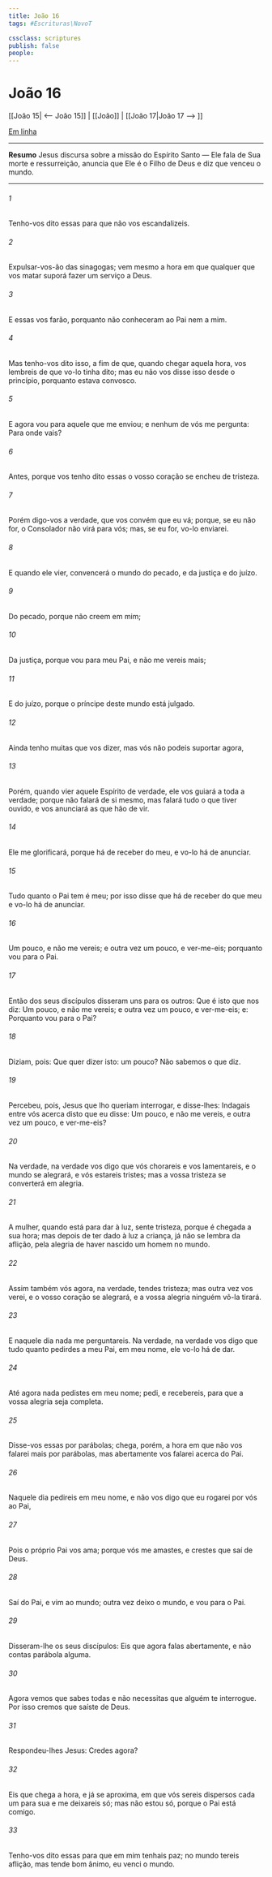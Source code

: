 ```yaml
---
title: João 16
tags: #Escrituras\NovoT

cssclass: scriptures
publish: false
people:
---
```


# João 16
[[João 15| <-- João 15]] | [[João]] | [[João 17|João 17 --> ]]

[Em linha](https://churchofjesuschrist.org/study/scriptures/nt/john/16?lang=por)

---
__Resumo__
Jesus discursa sobre a missão do Espírito Santo — Ele fala de Sua morte e ressurreição, anuncia que Ele é o Filho de Deus e diz que venceu o mundo.

---
###### 1 
Tenho-vos dito essas  para que não vos escandalizeis.

###### 2 
Expulsar-vos-ão das sinagogas; vem mesmo a hora em que qualquer que vos matar suporá fazer um serviço a Deus.

###### 3 
E essas  vos farão, porquanto não conheceram ao Pai nem a mim.

###### 4 
Mas tenho-vos dito isso, a fim de que, quando chegar aquela hora, vos lembreis de que  vo-lo tinha dito; mas eu não vos disse isso desde o princípio, porquanto estava convosco.

###### 5 
E agora vou para aquele que me enviou; e nenhum de vós me pergunta: Para onde vais?

###### 6 
Antes, porque vos tenho dito essas  o vosso coração se encheu de tristeza.

###### 7 
Porém digo-vos a verdade, que vos convém que eu vá; porque, se eu não for, o Consolador não virá para vós; mas, se eu for, vo-lo enviarei.

###### 8 
E quando ele vier, convencerá o mundo do pecado, e da justiça e do juízo.

###### 9 
Do pecado, porque não creem em mim;

###### 10 
Da justiça, porque vou para meu Pai, e não me vereis mais;

###### 11 
E do juízo, porque  o príncipe deste mundo está julgado.

###### 12 
Ainda tenho muitas  que vos dizer, mas vós não  podeis suportar agora,

###### 13 
Porém, quando vier aquele Espírito de verdade, ele vos guiará a toda a verdade; porque não falará de si mesmo, mas falará tudo o que tiver ouvido, e vos anunciará as  que hão de vir.

###### 14 
Ele me glorificará, porque há de receber do  meu, e vo-lo há de anunciar.

###### 15 
Tudo quanto o Pai tem é meu; por isso  disse que há de receber do que  meu e vo-lo há de anunciar.

###### 16 
Um pouco, e não me vereis; e outra vez um pouco, e ver-me-eis; porquanto vou para o Pai.

###### 17 
Então  dos seus discípulos disseram uns para os outros: Que é isto que nos diz: Um pouco, e não me vereis; e outra vez um pouco, e ver-me-eis; e: Porquanto vou para o Pai?

###### 18 
Diziam, pois: Que quer dizer isto: um pouco? Não sabemos o que diz.

###### 19 
Percebeu, pois, Jesus que lho queriam interrogar, e disse-lhes: Indagais entre vós acerca disto que eu disse: Um pouco, e não me vereis, e outra vez um pouco, e ver-me-eis?

###### 20 
Na verdade, na verdade vos digo que vós chorareis e vos lamentareis, e o mundo se alegrará, e vós estareis tristes; mas a vossa tristeza se converterá em alegria.

###### 21 
A mulher, quando está para dar à luz, sente tristeza, porque é chegada a sua hora; mas depois de ter dado à luz a criança, já não se lembra da aflição, pela alegria de haver nascido um homem no mundo.

###### 22 
Assim também vós agora, na verdade, tendes tristeza; mas outra vez vos verei, e o vosso coração se alegrará, e a vossa alegria ninguém vô-la tirará.

###### 23 
E naquele dia nada me perguntareis. Na verdade, na verdade vos digo que tudo quanto pedirdes a meu Pai, em meu nome, ele vo-lo há de dar.

###### 24 
Até agora nada pedistes em meu nome; pedi, e recebereis, para que a vossa alegria seja completa.

###### 25 
Disse-vos essas  por parábolas; chega, porém, a hora em que não vos falarei mais por parábolas, mas abertamente vos falarei acerca do Pai.

###### 26 
Naquele dia pedireis em meu nome, e não vos digo que eu rogarei por vós ao Pai,

###### 27 
Pois o próprio Pai vos ama; porque vós me amastes, e crestes que saí de Deus.

###### 28 
Saí do Pai, e vim ao mundo; outra vez deixo o mundo, e vou para o Pai.

###### 29 
Disseram-lhe os seus discípulos: Eis que agora falas abertamente, e não contas parábola alguma.

###### 30 
Agora vemos que sabes todas  e não necessitas que alguém te interrogue. Por isso cremos que saíste de Deus.

###### 31 
Respondeu-lhes Jesus: Credes agora?

###### 32 
Eis que chega a hora, e já se aproxima, em que vós sereis dispersos cada um para sua  e me deixareis só; mas não estou só, porque o Pai está comigo.

###### 33 
Tenho-vos dito essas  para que em mim tenhais paz; no mundo tereis aflição, mas tende bom ânimo, eu venci o mundo.

